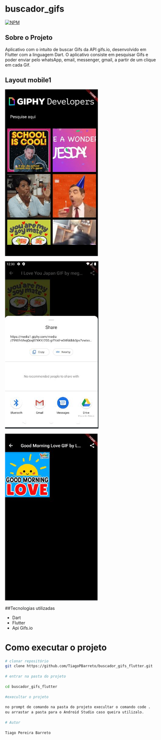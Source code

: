 # buscador_gifs

[![NPM](https://img.shields.io/npm/l/react)](https://github.com/TiagoPBarreto/buscador_gifs_flutter/blob/master/LICENSE) 

## Sobre o Projeto

Aplicativo com o intuito de buscar Gifs da API gifs.io, desenvolvido em Flutter com a linguagem Dart. 
O aplicativo consiste em pesquisar Gifs e poder enviar pelo whatsApp, email, messenger, gmail, a partir de um clique em cada Gif.

## Layout mobile1
![Mobile 1](https://github.com/TiagoPBarreto/buscador_gifs_flutter/blob/master/lib/assets/image.JPG)


![Mobile 1](https://github.com/TiagoPBarreto/buscador_gifs_flutter/blob/master/lib/assets/image2.JPG)


![Mobile 1](https://github.com/TiagoPBarreto/buscador_gifs_flutter/blob/master/lib/assets/image3.JPG)

##Tecnologias utilizadas

- Dart
- Flutter
- Api Gifs.io

# Como executar o projeto

```bash
# clonar repositório
git clone https://github.com/TiagoPBarreto/buscador_gifs_flutter.git

# entrar na pasta do projeto

cd buscador_gifs_flutter

#execultar o projeto

no prompt de comando na pasta do projeto execultar o comando code .
ou arrastar a pasta para o Android Studio caso queira utilizalo.

# Autor

Tiago Pereira Barreto
